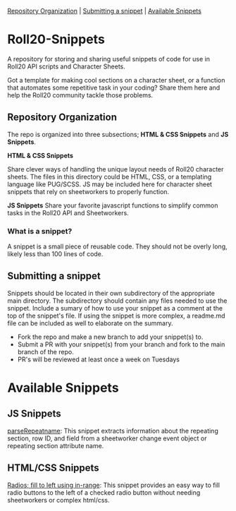 [Repository Organization](https://github.com/Kurohyou/Roll20-Snippets#repository-organization) | [Submitting a snippet](https://github.com/Kurohyou/Roll20-Snippets#submitting-a-snippet) | [Available Snippets](https://github.com/Kurohyou/Roll20-Snippets#available-snippets)
# Roll20-Snippets
A repository for storing and sharing useful snippets of code for use in Roll20 API scripts and Character Sheets.

Got a template for making cool sections on a character sheet, or a function that automates some repetitive task in your coding? Share them here and help the Roll20 community tackle those problems.

## Repository Organization
The repo is organized into three subsections; **HTML & CSS Snippets** and **JS Snippets**.

**HTML & CSS Snippets**

Share clever ways of handling the unique layout needs of Roll20 character sheets. The files in this directory could be HTML, CSS, or a templating language like PUG/SCSS. JS may be included here for character sheet snippets that rely on sheetworkers to properly function.

**JS Snippets**
Share your favorite javascript functions to simplify common tasks in the Roll20 API and Sheetworkers.

### What is a snippet?
A snippet is a small piece of reusable code. They should not be overly long, likely less than 100 lines of code.

## Submitting a snippet
Snippets should be located in their own subdirectory of the appropriate main directory. The subdirectory should contain any files needed to use the snippet.
Include a sumary of how to use your snippet as a comment at the top of the snippet's file. If using the snippet is more complex, a readme.md file can be included as well to elaborate on the summary.
- Fork the repo and make a new branch to add your snippet(s) to.
- Submit a PR with your snippet(s) from your branch and fork to the main branch of the repo.
- PR's will be reviewed at least once a week on Tuesdays

# Available Snippets
## JS Snippets
[parseRepeatname](https://github.com/Kurohyou/Roll20-Snippets/tree/main/JS%20Snippets/parseRepeatName): This snippet extracts information about the repeating section, row ID, and field from a sheetworker change event object or repeating section attribute name.
## HTML/CSS Snippets
[Radios; fill to left using in-range](https://github.com/Kurohyou/Roll20-Snippets/tree/main/HTML%20%26%20CSS%20Snippets/Fill%20to%20left%20using%20in-range): This snippet provides an easy way to fill radio buttons to the left of a checked radio button without needing sheetworkers or complex html/css.